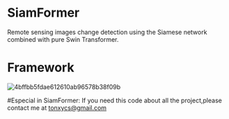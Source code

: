 # SiamFormer
Remote sensing images change  detection using the Siamese network combined with pure Swin Transformer.

# Framework
![4bffbb5fdae612610ab96578b38f09b](https://github.com/user-attachments/assets/aed84108-0363-4b1b-b55c-d072d012ccc1)

#Especial in SiamFormer:
If you need this code about all the project,please contact me at tonxycs@gmail.com


